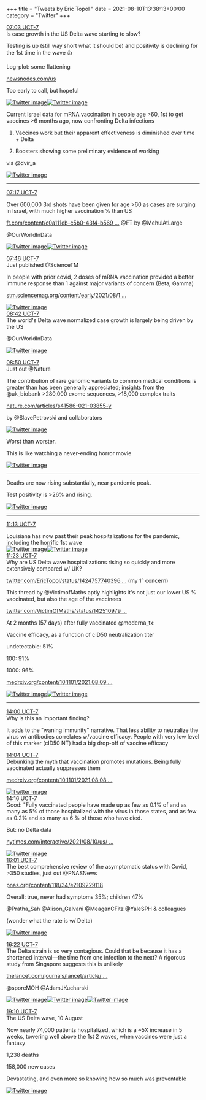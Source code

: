 +++
title = "Tweets by Eric Topol " 
date = 2021-08-10T13:38:13+00:00
category = "Twitter"
+++
<div class="tweet"> 
<div class="profile"> 
<a href="https://twitter.com/erictopol/status/1425095385157038080" target="_blank" rel="noreferer">07:03 UCT-7</a> 
</div> 
<div class="content"> 
Is case growth in the US Delta wave starting to slow?

Testing is up (still way short what it should be) and positivity is declining for the 1st time in the wave 👍

Log-plot: some flattening

<a href="https://newsnodes.com/us" target="_blank" rel="noreferer">newsnodes.com/us</a> 


Too early to call, but hopeful </div> 
<a href="/twitter/erictopol/images/E8b0T8wXMAw_2e0.jpg"  ><img src="/twitter/erictopol/images/E8b0T8wXMAw_2e0.jpg" alt="Twitter image" ></img></a><a href="/twitter/erictopol/images/E8b0MuTXMAo8n_D.jpg"  ><img src="/twitter/erictopol/images/E8b0MuTXMAo8n_D.jpg" alt="Twitter image" ></img></a></div> 
<div class="thread"> 
<div class="thread-content"> 
Current Israel data for mRNA vaccination in people age &gt;60, 1st to get vaccines  &gt;6 months ago, now confronting Delta infections

1. Vaccines work but their apparent effectiveness is diminished over time + Delta

2. Boosters showing some preliminary evidence of working

via @dvir_a </div> 
<a href="/twitter/erictopol/images/E8btO-rVoAA3-w8.png"  ><img src="/twitter/erictopol/images/E8btO-rVoAA3-w8.png" alt="Twitter image" ></img></a><hr><div class="profile"> 
<a href="https://twitter.com/erictopol/status/1425099040673341440" target="_blank" rel="noreferer">07:17 UCT-7</a> 
</div> 
<div class="content"> 
Over 600,000 3rd shots have been given for age &gt;60 as cases are surging in Israel, with much higher vaccination % than US

<a href="https://www.ft.com/content/c0a111eb-c5b0-43f4-b569-5f7fd810a1b0" target="_blank" rel="noreferer">ft.com/content/c0a111eb-c5b0-43f4-b569 ...</a> 
 @FT by @MehulAtLarge 

@OurWorldInData </div> 
<a href="/twitter/erictopol/images/E8b3c4wXEBIXCwt.jpg"  ><img src="/twitter/erictopol/images/E8b3c4wXEBIXCwt.jpg" alt="Twitter image" ></img></a><a href="/twitter/erictopol/images/E8b3zVWXoAUsHtc.jpg"  ><img src="/twitter/erictopol/images/E8b3zVWXoAUsHtc.jpg" alt="Twitter image" ></img></a></div> 
<div class="tweet"> 
<div class="profile"> 
<a href="https://twitter.com/erictopol/status/1425106336535040001" target="_blank" rel="noreferer">07:46 UCT-7</a> 
</div> 
<div class="content"> 
Just published @ScienceTM 

In people with prior covid, 2 doses of mRNA vaccination provided a better immune response than 1 against major variants of concern (Beta, Gamma)

<a href="https://stm.sciencemag.org/content/early/2021/08/10/scitranslmed.abj0847" target="_blank" rel="noreferer">stm.sciencemag.org/content/early/2021/08/1 ...</a> 
 </div> 
<a href="/twitter/erictopol/images/E8b-iCdWEAs0hsx.jpg"  ><img src="/twitter/erictopol/images/E8b-iCdWEAs0hsx.jpg" alt="Twitter image" ></img></a></div> 
<div class="tweet"> 
<div class="profile"> 
<a href="https://twitter.com/erictopol/status/1425120334559072260" target="_blank" rel="noreferer">08:42 UCT-7</a> 
</div> 
<div class="content"> 
The world's Delta wave normalized case growth is largely being driven by the US

@OurWorldInData </div> 
<a href="/twitter/erictopol/images/E8cLWaZVUAMqiB4.jpg"  ><img src="/twitter/erictopol/images/E8cLWaZVUAMqiB4.jpg" alt="Twitter image" ></img></a></div> 
<div class="tweet"> 
<div class="profile"> 
<a href="https://twitter.com/erictopol/status/1425122320406892546" target="_blank" rel="noreferer">08:50 UCT-7</a> 
</div> 
<div class="content"> 
Just out @Nature 

The contribution of rare genomic variants to common medical conditions is greater than has been generally appreciated; insights from the @uk_biobank &gt;280,000 exome sequences, &gt;18,000 complex traits

<a href="https://www.nature.com/articles/s41586-021-03855-y" target="_blank" rel="noreferer">nature.com/articles/s41586-021-03855-y</a> 


by @SlavePetrovski and collaborators </div> 
<a href="/twitter/erictopol/images/E8cMhcjVcAEB_Fc.jpg"  ><img src="/twitter/erictopol/images/E8cMhcjVcAEB_Fc.jpg" alt="Twitter image" ></img></a></div> 
<div class="thread"> 
<div class="thread-content"> 
Worst than worster.

This is like watching a never-ending horror movie </div> 
<a href="/twitter/erictopol/images/E8cq3MmVkAE48fX.jpg"  ><img src="/twitter/erictopol/images/E8cq3MmVkAE48fX.jpg" alt="Twitter image" ></img></a><hr><div class="thread-content"> 
Deaths are now rising substantially, near pandemic peak.

Test positivity is &gt;26% and rising. </div> 
<a href="/twitter/erictopol/images/E8csC1pVgAEavfj.jpg"  ><img src="/twitter/erictopol/images/E8csC1pVgAEavfj.jpg" alt="Twitter image" ></img></a><hr><div class="profile"> 
<a href="https://twitter.com/erictopol/status/1425158399251992576" target="_blank" rel="noreferer">11:13 UCT-7</a> 
</div> 
<div class="content"> 
Louisiana has now past their peak hospitalizations for the pandemic, including the horrific 1st wave </div> 
<a href="/twitter/erictopol/images/E8ctvkXVEAMp_D2.jpg"  ><img src="/twitter/erictopol/images/E8ctvkXVEAMp_D2.jpg" alt="Twitter image" ></img></a><a href="/twitter/erictopol/images/E8ct-JYVIAIzpmr.png"  ><img src="/twitter/erictopol/images/E8ct-JYVIAIzpmr.png" alt="Twitter image" ></img></a></div> 
<div class="tweet"> 
<div class="profile"> 
<a href="https://twitter.com/erictopol/status/1425161008272740355" target="_blank" rel="noreferer">11:23 UCT-7</a> 
</div> 
<div class="content"> 
Why are US Delta wave hospitalizations rising so quickly and more extensively compared w/ UK?

<a href="https://twitter.com/EricTopol/status/1424757740396695556" target="_blank" rel="noreferer">twitter.com/EricTopol/status/1424757740396 ...</a> 
 (my 1° concern)

This thread by @VictimofMaths aptly highlights it's not just our lower US % vaccinated, but also the age of the vaccinees

<a href="https://twitter.com/VictimOfMaths/status/1425109797750333449" target="_blank" rel="noreferer">twitter.com/VictimOfMaths/status/142510979 ...</a> 
</div> 
</div> 
<div class="thread"> 
<div class="thread-content"> 
At 2 months (57 days) after fully vaccinated @moderna_tx: 

Vaccine efficacy, as a function of cID50 neutralization titer

undetectable: 51%

100: 91%

1000: 96%

<a href="https://www.medrxiv.org/content/10.1101/2021.08.09.21261290v1" target="_blank" rel="noreferer">medrxiv.org/content/10.1101/2021.08.09 ...</a> 
 </div> 
<a href="/twitter/erictopol/images/E8c6TreVUAAqjYy.jpg"  ><img src="/twitter/erictopol/images/E8c6TreVUAAqjYy.jpg" alt="Twitter image" ></img></a><a href="/twitter/erictopol/images/E8c4_VYVkAUlJ3P.jpg"  ><img src="/twitter/erictopol/images/E8c4_VYVkAUlJ3P.jpg" alt="Twitter image" ></img></a><hr><div class="profile"> 
<a href="https://twitter.com/erictopol/status/1425200518259875843" target="_blank" rel="noreferer">14:00 UCT-7</a> 
</div> 
<div class="content"> 
Why is this an important finding?

It adds to the "waning immunity" narrative. That less ability to neutralize the virus w/ antibodies correlates w/vaccine efficacy. People with very low level of this marker (cID50 NT) had a big drop-off of vaccine efficacy</div> 
</div> 
<div class="tweet"> 
<div class="profile"> 
<a href="https://twitter.com/erictopol/status/1425201397448941568" target="_blank" rel="noreferer">14:04 UCT-7</a> 
</div> 
<div class="content"> 
Debunking the myth that vaccination promotes mutations. Being fully vaccinated actually suppresses them 

<a href="https://www.medrxiv.org/content/10.1101/2021.08.08.21261768v1" target="_blank" rel="noreferer">medrxiv.org/content/10.1101/2021.08.08 ...</a> 
 </div> 
<a href="/twitter/erictopol/images/E8dU96RVcAMscya.jpg"  ><img src="/twitter/erictopol/images/E8dU96RVcAMscya.jpg" alt="Twitter image" ></img></a></div> 
<div class="tweet"> 
<div class="profile"> 
<a href="https://twitter.com/erictopol/status/1425204507756044292" target="_blank" rel="noreferer">14:16 UCT-7</a> 
</div> 
<div class="content"> 
Good: "Fully vaccinated people have made up as few as 0.1% of and as many as 5% of those hospitalized with the virus in those states, and as few as 0.2% and as many as 6 % of those who have died.

But: no Delta data

<a href="https://www.nytimes.com/interactive/2021/08/10/us/covid-breakthrough-infections-vaccines.html?action=click&module=Top%20Stories&pgtype=Homepage" target="_blank" rel="noreferer">nytimes.com/interactive/2021/08/10/us/ ...</a> 
 </div> 
<a href="/twitter/erictopol/images/E8dXs7TUYAAn6i0.png"  ><img src="/twitter/erictopol/images/E8dXs7TUYAAn6i0.png" alt="Twitter image" ></img></a></div> 
<div class="tweet"> 
<div class="profile"> 
<a href="https://twitter.com/erictopol/status/1425230814862708739" target="_blank" rel="noreferer">16:01 UCT-7</a> 
</div> 
<div class="content"> 
The best comprehensive review of the asymptomatic status with Covid,  &gt;350 studies, just out @PNASNews 

<a href="https://www.pnas.org/content/118/34/e2109229118" target="_blank" rel="noreferer">pnas.org/content/118/34/e2109229118</a> 


Overall: true, never had symptoms 35%; children 47%

@Pratha_Sah @Alison_Galvani @MeaganCFitz @YaleSPH &amp; colleagues

(wonder what the rate is w/ Delta) </div> 
<a href="/twitter/erictopol/images/E8duv7LVgAQ_UHp.jpg"  ><img src="/twitter/erictopol/images/E8duv7LVgAQ_UHp.jpg" alt="Twitter image" ></img></a></div> 
<div class="tweet"> 
<div class="profile"> 
<a href="https://twitter.com/erictopol/status/1425236066206846978" target="_blank" rel="noreferer">16:22 UCT-7</a> 
</div> 
<div class="content"> 
The Delta strain is so very contagious. Could that be because it has a shortened interval—the time from one infection to the next? A rigorous study from Singapore suggests this is unlikely 

<a href="https://www.thelancet.com/journals/lancet/article/PIIS0140-6736(21)01697-4/fulltext#supplementaryMaterial" target="_blank" rel="noreferer">thelancet.com/journals/lancet/article/ ...</a> 


@sporeMOH @AdamJKucharski </div> 
<a href="/twitter/erictopol/images/E8dyeZSVUAQsPrE.jpg"  ><img src="/twitter/erictopol/images/E8dyeZSVUAQsPrE.jpg" alt="Twitter image" ></img></a><a href="/twitter/erictopol/images/E8dygNoVIAIRNzi.jpg"  ><img src="/twitter/erictopol/images/E8dygNoVIAIRNzi.jpg" alt="Twitter image" ></img></a><a href="/twitter/erictopol/images/E8dyo1oVcAEsZ45.jpg"  ><img src="/twitter/erictopol/images/E8dyo1oVcAEsZ45.jpg" alt="Twitter image" ></img></a></div> 
<div class="tweet"> 
<div class="profile"> 
<a href="https://twitter.com/erictopol/status/1425278516283600898" target="_blank" rel="noreferer">19:10 UCT-7</a> 
</div> 
<div class="content"> 
The US Delta wave, 10 August

Now nearly 74,000 patients hospitalized, which is a ~5X increase in 5 weeks, towering well above the 1st 2 waves, when vaccines were just a fantasy

1,238 deaths 

158,000 new cases

Devastating, and even more so knowing how so much was preventable </div> 
<a href="/twitter/erictopol/images/E8eZgC1VEAUdMxD.jpg"  ><img src="/twitter/erictopol/images/E8eZgC1VEAUdMxD.jpg" alt="Twitter image" ></img></a></div> 


